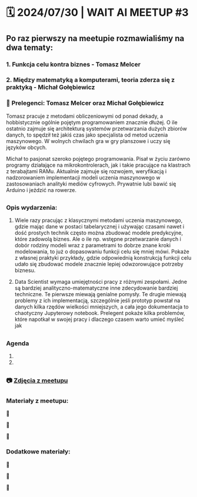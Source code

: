 
# 🗓️ 2024/07/30 | WAIT AI MEETUP #3

## Po raz pierwszy na meetupie rozmawialiśmy na dwa tematy:

### 1. Funkcja celu kontra biznes - Tomasz Melcer
### 2. Między matematyką a komputerami, teoria zderza się z praktyką - Michał Gołębiewicz

### 🎤 **Prelegenci: Tomasz Melcer oraz Michał Gołębiewicz**

Tomasz pracuje z metodami obliczeniowymi od ponad dekady, a hobbistycznie
ogólnie pojętym programowaniem znacznie dłużej. O ile ostatnio zajmuje się architekturą systemów przetwarzania dużych zbiorów danych, to spędził też jakiś czas jako specjalista od metod uczenia maszynowego. W wolnych chwilach gra w gry planszowe i uczy się języków obcych.

Michał to pasjonat szeroko pojętego programowania. Pisał w życiu zarówno programy działające na mikrokontrolerach, jak i takie pracujące na klastrach z terabajtami RAMu. Aktualnie zajmuje się rozwojem, weryfikacją i nadzorowaniem implementacji modeli uczenia maszynowego w zastosowaniach analityki mediów cyfrowych. Prywatnie lubi bawić się Arduino i jeździć na rowerze.
##
### **Opis wydarzenia:**

1) Wiele razy pracując z klasycznymi metodami uczenia maszynowego, gdzie mając dane w postaci tabelarycznej i używając czasami nawet i dość prostych technik często można zbudować modele predykcyjne, które zadowolą biznes. Ale o ile np. wstępne przetwarzanie danych i dobór rodziny modeli wraz z parametrami to dobrze znane kroki modelowania, to już o dopasowaniu funkcji celu się mniej mówi. Pokaże z własnej praktyki przykłady, gdzie odpowiednią konstrukcją funkcji celu udało się zbudować modele znacznie lepiej odwzorowujące potrzeby biznesu.

2) Data Scientist wymaga umiejętności pracy z różnymi zespołami. Jedne są bardziej analityczno-matematyczne inne zdecydowanie bardziej techniczne. Te pierwsze miewają genialne pomysły. Te drugie miewają problemy z ich implementacją, szczególnie jeśli prototyp powstał na danych kilka rzędów wielkości mniejszych, a cała jego dokumentacja to chaotyczny Jupyterowy notebook. Prelegent pokaże kilka problemów, które napotkał w swojej pracy i dlaczego czasem warto umieć myśleć jak

##
### **Agenda**

1) 
2) 
##
### 📷 **[Zdjęcia z meetupu]()**
##
### **Materiały z meetupu:**

🔗 []()

🔗 []()

🔗 []()

### **Dodatkowe materiały:**

🔗 []()

🔗 []()

🔗 []()